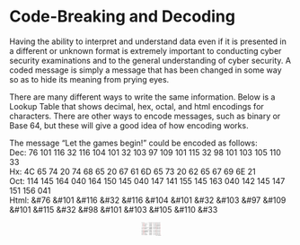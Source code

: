 # Code-Breaking and Decoding 

Having the ability to interpret and understand data even if it is presented in a different or unknown format is extremely important to conducting cyber security examinations and to the general understanding of cyber security. A coded message is simply a message that has been changed in some way so as to hide its meaning from prying eyes. <br>

There are many different ways to write the same information. Below is a Lookup Table that shows decimal, hex, octal, and html encodings for characters. There are other ways to encode messages, such as binary or Base 64, but these will give a good idea of how encoding works. <br>

The message “Let the games begin!” could be encoded as follows: <br>
Dec: 76 101 116 32 116 104 101 32 103 97 109 101 115 32 98 101 103 105 110 33 <br>
Hx: 4C 65 74 20 74 68 65 20 67 61 6D 65 73 20 62 65 67 69 6E 21 <br>
Oct: 114 145 164 040 164 150 145 040 147 141 155 145 163 040 142 145 147 151 156 041 <br>
Html: &#76 &#101 &#116 &#32 &#116 &#104 &#101 &#32 &#103 &#97 &#109 &#101 &#115 &#32 &#98 &#101 &#103 &#105 &#110 &#33 <br>

<p align="center">
<img src="00_Archive/images/asciiTable.png" width="35" height="24"  alt="Image"/>
</p>
